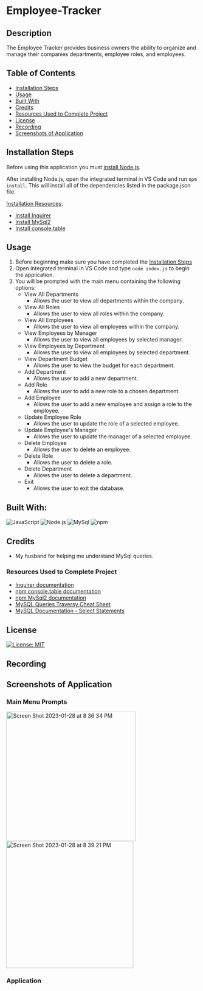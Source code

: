 # Employee-Tracker

## Description
The Employee Tracker provides business owners the ability to organize and manage their companies departments, employee roles, and employees.

## Table of Contents
- [Installation Steps](#installation-steps)
- [Usage](#usage)
- [Built With](#built-with)
- [Credits](#credits)
- [Resources Used to Complete Project](#resources-used-to-complete-project)
- [License](#license)
- [Recording](#recording)
- [Screenshots of Application](#screenshots-of-application)

## Installation Steps
Before using this application you must [install Node.js](https://nodejs.org/en/).

After installing Node.js, open the integrated terminal in VS Code and run `npm install`.  This will install all of the dependencies listed in the package.json file. 

<u>Installation Resources</u>:
- [Install Inquirer](https://www.npmjs.com/package/inquirer#installation)
- [Install MySql2](https://www.npmjs.com/package/mysql2#installation)
- [Install console.table](https://www.npmjs.com/package/console.table)

## Usage
1. Before beginning make sure you have completed the [Installation Steps](#installation-steps)
2. Open integrated terminal in VS Code and type `node index.js` to begin the application.
3. You will be prompted with the main menu containing the following options:
   - View All Departments
      - Allows the user to view all departments within the company. 
   - View All Roles
      - Allows the user to view all roles within the company.
   - View All Employees
      - Allows the user to view all employees within the company.
   - View Employees by Manager
      - Allows the user to view all employees by selected manager.
   - View Employees by Department
      - Allows the user to view all employees by selected department.
   - View Department Budget
      - Allows the user to view the budget for each department.
   - Add Department
      - Allows the user to add a new department.
   - Add Role
      - Allows the user to add a new role to a chosen department. 
   - Add Employee
      - Allows the user to add a new employee and assign a role to the employee. 
   - Update Employee Role
      - Allows the user to update the role of a selected employee. 
   - Update Employee's Manager
      - Allows the user to update the manager of a selected employee.
   - Delete Employee
      - Allows the user to delete an employee.
   - Delete Role
      - Allows the user to delete a role. 
   - Delete Department
      - Allows the user to delete a department.
   - Exit
      - Allows the user to exit the database. 

## Built With:
![JavaScript](https://img.shields.io/badge/JavaScript-323330?style=for-the-badge&logo=javascript&logoColor=F7DF1E) ![Node.js](https://img.shields.io/badge/Node.js-339933?style=for-the-badge&logo=nodedotjs&logoColor=white) ![MySql](https://img.shields.io/badge/MySQL-005C84?style=for-the-badge&logo=mysql&logoColor=white) ![npm](https://img.shields.io/badge/npm-CB3837?style=for-the-badge&logo=npm&logoColor=white)

## Credits
- My husband for helping me understand MySql queries. 

### Resources Used to Complete Project
- [Inquirer documentation](https://www.npmjs.com/package/inquirer#documentation)
- [npm console.table documentation](https://www.npmjs.com/package/console.table)
- [npm MySql2 documentation](https://www.npmjs.com/package/mysql2)
- [MySQL Queries Traversy Cheat Sheet](https://gist.github.com/bradtraversy/c831baaad44343cc945e76c2e30927b3)
- [MySQL Documentation - Select Statements](https://dev.mysql.com/doc/refman/8.0/en/select.html)

## License
[![License: MIT](https://img.shields.io/badge/License-MIT-yellow.svg)](https://opensource.org/licenses/MIT)

## Recording

## Screenshots of Application

### Main Menu Prompts
<img width="340" alt="Screen Shot 2023-01-28 at 8 36 34 PM" src="https://user-images.githubusercontent.com/107971753/215301357-f3b99b77-7d1d-47b0-9a42-061845d8ff36.png">

<img width="334" alt="Screen Shot 2023-01-28 at 8 39 21 PM" src="https://user-images.githubusercontent.com/107971753/215301394-28d1de81-41df-4578-9ae0-aafda6726879.png">

### Application 



